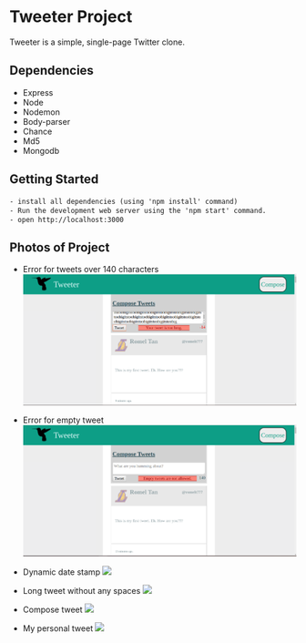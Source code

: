 # Tweeter Project

Tweeter is a simple, single-page Twitter clone.


## Dependencies

- Express
- Node
- Nodemon
- Body-parser
- Chance
- Md5
- Mongodb

## Getting Started

```
- install all dependencies (using 'npm install' command)
- Run the development web server using the 'npm start' command.
- open http://localhost:3000
```

## Photos of Project

- Error for tweets over 140 characters
![](https://github.com/romelt777/tweeter/blob/master/docs/long-tweet.png)

- Error for empty tweet
![](https://github.com/romelt777/tweeter/blob/master/docs/empty-tweet.png)

- Dynamic date stamp
![](https://github.com/romelt777/tweeter/blob/feature/mongodb/docs/dynamic-date-ago-stamp.png)

- Long tweet without any spaces
![](https://github.com/romelt777/tweeter/blob/feature/mongodb/docs/long-tweet-with-no-space.png)

- Compose tweet
![](https://github.com/romelt777/tweeter/blob/feature/mongodb/docs/compose-tweet.png)

- My personal tweet
![](https://github.com/romelt777/tweeter/blob/feature/mongodb/docs/personal-tweet.png)
